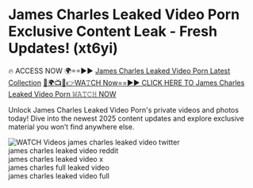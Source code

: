 # James Charles Leaked Video Porn Exclusive Content Leak - Fresh Updates! (xt6yi)

🔥 ACCESS NOW 🌍==►► <a href="https://tinyurl.com/3fjeunct" rel="nofollow">James Charles Leaked Video Porn Latest Collection</a></h3>
[🔴🌍📺📱👉WA𝚃CH Now==►► CLICK HERE TO James Charles Leaked Video Porn 𝚆𝙰𝚃𝙲𝙷 NOW](https://tinyurl.com/3fjeunct)

Unlock James Charles Leaked Video Porn's private videos and photos today! Dive into the newest 2025 content updates and explore exclusive material you won’t find anywhere else.


<a href="https://tinyurl.com/3fjeunct" rel="nofollow" data-target="animated-image.originalLink"><img src="https://camo.githubusercontent.com/8a4f000d20f83aca3bf7ec5f350d767afa0574a8a352519fd8cfa583a6f93a33/68747470733a2f2f692e696d6775722e636f6d2f644a486b345a712e676966" alt="WATCH Videos" data-canonical-src="https://i.imgur.com/dJHk4Zq.gif" style="max-width: 100%; display: inline-block;" data-target="animated-image.originalImage"></a>
james charles leaked video twitter<br>
james charles leaked video reddit<br>
james charles leaked video x<br>
james charles full leaked video<br>
james charles leaked video full